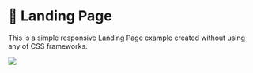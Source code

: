 # :pushpin: Landing Page
This is a simple responsive Landing Page example created without using any of CSS frameworks.  

![](landingPage.gif)